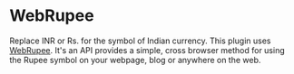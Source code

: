 WebRupee
========

Replace INR or Rs. for the symbol of Indian currency. This plugin uses [WebRupee](http://webrupee.com/). It's an API provides a simple, cross browser method for using the Rupee symbol on your webpage, blog or anywhere on the web.
